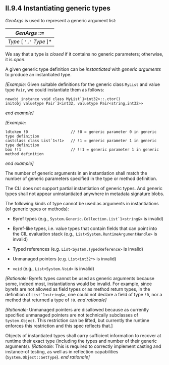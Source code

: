 ## II.9.4 Instantiating generic types

_GenArgs_ is used to represent a generic argument list:

 | _GenArgs_ ::=
 | ----
 | _Type_ [ `','` _Type_ ]*

We say that a type is *closed* if it contains no generic parameters; otherwise, it is *open*.

A given generic type definition can be *instantiated* with *generic arguments* to produce an instantiated type.

_[Example:_ Given suitable definitions for the generic class `MyList` and value type `Pair`, we could instantiate them as follows:

 ```ilasm
 newobj instance void class MyList`1<int32>::.ctor()
 initobj valuetype Pair`2<int32, valuetype Pair<string,int32>>
 ```

_end example]_

_[Example:_

 ```ilasm
 ldtoken !0                   // !0 = generic parameter 0 in generic type definition
 castclass class List`1<!1>   // !1 = generic parameter 1 in generic type definition
 box !!1                      // !!1 = generic parameter 1 in generic method definition
 ```

_end example]_

The number of generic arguments in an instantiation shall match the number of generic parameters specified in the type or method definition.

The CLI does not support partial instantiation of generic types. And generic types shall not appear uninstantiated anywhere in metadata signature blobs.

The following kinds of type cannot be used as arguments in instantiations (of generic types or methods):

 * Byref types (e.g., ``System.Generic.Collection.List`1<string&>`` is invalid)

 * Byref-like types, i.e. value types that contain fields that can point into the CIL evaluation stack (e.g., `List<System.RuntimeArgumentHandle>` is invalid)

 * Typed references (e.g. `List<System.TypedReference>` is invalid)

 * Unmanaged pointers (e.g. `List<int32*>` is invalid)

 * `void` (e.g., `List<System.Void>` is invalid)

_[Rationale:_ Byrefs types cannot be used as generic arguments because some, indeed most, instantiations would be invalid. For example, since byrefs are not allowed as field types or as method return types, in the definition of ``List`1<string&>``, one could not declare a field of type `!0`, nor a method that returned a type of `!0`. _end rationale]_

_[Rationale:_ Unmanaged pointers are disallowed because as currently specified unmanaged pointers are not technically subclasses of `System.Object`. This restriction can be lifted, but currently the runtime enforces this restriction and this spec reflects that.]
 
Objects of instantiated types shall carry sufficient information to recover at runtime their exact type (including the types and number of their generic arguments). _[Rationale:_ This is required to correctly implement casting and instance-of testing, as well as in reflection capabilities (`System.Object::GetType`). _end rationale]_
